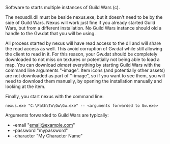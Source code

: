 Software to starts multiple instances of Guild Wars (c).

The nexusdll.dll must be beside nexus.exe, but it doesn't need to be
by the side of Guild Wars. Nexus will work just fine if you already
started Guild Wars, but from a different installation. No Guild Wars
instance should old a handle to the Gw.dat that you will be using.

All process started by nexus will have read access to the dll and
will share the read access as well. This avoid corruption of Gw.dat
while still allowing the client to read in it. For this reason, your
Gw.dat should be completely downloaded to not miss on textures or
potentially not being able to load a map. You can download *almost*
everything by starting Guild Wars with the command line arguments "-image".
Item icons (and potentially other assets) are not downloaded as part
of "-image", so if you want to see them, you will need to download them
manually, by opening the installation manually and looking at the item.

Finally, you start nexus with the command line:
```
nexus.exe "C:\Path\To\Gw\Gw.exe" -- <arguments forwarded to Gw.exe>
```

Arguments forwarded to Guild Wars are typically:
* -email "email@example.com"
* -password "mypassword"
* -character "My Character Name"

